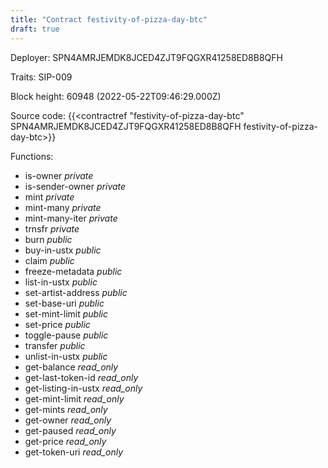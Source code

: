 ```yaml
---
title: "Contract festivity-of-pizza-day-btc"
draft: true
---
```

Deployer: SPN4AMRJEMDK8JCED4ZJT9FQGXR41258ED8B8QFH

Traits:
SIP-009 



Block height: 60948 (2022-05-22T09:46:29.000Z)

Source code: {{<contractref "festivity-of-pizza-day-btc" SPN4AMRJEMDK8JCED4ZJT9FQGXR41258ED8B8QFH festivity-of-pizza-day-btc>}}

Functions:

* is-owner _private_
* is-sender-owner _private_
* mint _private_
* mint-many _private_
* mint-many-iter _private_
* trnsfr _private_
* burn _public_
* buy-in-ustx _public_
* claim _public_
* freeze-metadata _public_
* list-in-ustx _public_
* set-artist-address _public_
* set-base-uri _public_
* set-mint-limit _public_
* set-price _public_
* toggle-pause _public_
* transfer _public_
* unlist-in-ustx _public_
* get-balance _read_only_
* get-last-token-id _read_only_
* get-listing-in-ustx _read_only_
* get-mint-limit _read_only_
* get-mints _read_only_
* get-owner _read_only_
* get-paused _read_only_
* get-price _read_only_
* get-token-uri _read_only_
